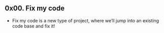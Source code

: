 ## 0x00. Fix my code
* Fix my code is a new type of project, where we’ll jump into an existing code base and fix it!